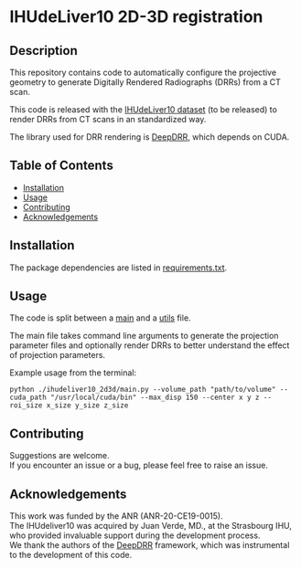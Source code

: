 # IHUdeLiver10 2D-3D registration

## Description

This repository contains code to automatically configure the projective geometry to generate
Digitally Rendered Radiographs (DRRs) from a CT scan.

This code is released with the [IHUdeLiver10 dataset](https://doi.org/10.57745/EUBXGH) (to be released) to render DRRs from CT scans in an standardized way.

The library used for DRR rendering is [DeepDRR](https://github.com/arcadelab/deepdrr), which depends on CUDA.

## Table of Contents

- [Installation](#installation)
- [Usage](#usage)
- [Contributing](#contributing)
- [Acknowledgements](#acknowledgements)

## Installation

The package dependencies are listed in [requirements.txt](https://github.com/coolteemf/IHUdeLiver10-2D_3D-deformable-registration/blob/main/requirements.txt).

## Usage

The code is split between a [main](https://github.com/coolteemf/IHUdeLiver10-2D_3D-deformable-registration/blob/main/ihudeliver10_2d3d/main.py) and a [utils](https://github.com/coolteemf/IHUdeLiver10-2D_3D-deformable-registration/blob/main/ihudeliver10_2d3d/utils.py) file.

The main file takes command line arguments to generate the projection parameter files and optionally render DRRs to better understand the effect of projection parameters.

Example usage from the terminal:
```
python ./ihudeliver10_2d3d/main.py --volume_path "path/to/volume" --cuda_path "/usr/local/cuda/bin" --max_disp 150 --center x y z --roi_size x_size y_size z_size
```

## Contributing

Suggestions are welcome.\
If you encounter an issue or a bug, please feel free to raise an issue.

## Acknowledgements
This work was funded by the ANR (ANR-20-CE19-0015).\
The IHUdeliver10 was acquired by Juan Verde, MD., at the Strasbourg IHU, who provided
invaluable support during the development process.\
We thank the authors of the [DeepDRR](https://github.com/arcadelab/deepdrr) framework, which was instrumental to the development of this code.